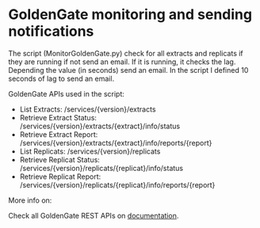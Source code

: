 # GoldenGate monitoring and sending notifications


The script (MonitorGoldenGate.py) check for all extracts and replicats if they are running if not send an email. If it is running, it checks the lag. Depending the value (in seconds) send an email. In the script I defined 10 seconds of lag to send an email.

GoldenGate APIs used in the script:

* List Extracts: /services/{version}/extracts
* Retrieve Extract Status: /services/{version}/extracts/{extract}/info/status
* Retrieve Extract Report: /services/{version}/extracts/{extract}/info/reports/{report}
* List Replicats: /services/{version}/replicats
* Retrieve Replicat Status: /services/{version}/replicats/{replicat}/info/status
* Retrieve Replicat Report: /services/{version}/replicats/{replicat}/info/reports/{report}

More info on: 

Check all GoldenGate REST APIs on [documentation](https://docs.oracle.com/en/middleware/goldengate/core/21.3/oggra/rest-endpoints.html).
